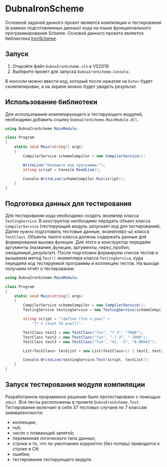 # DubnaIronScheme
Основной задачей данного проект является компиляция и тестирования (в рамках подготовленных данных) кода на языке функционального программирования Scheme. Основой данного проекта является библиотека [IronScheme](https://github.com/IronScheme/IronScheme).

## Запуск
1. Откройте файл `DubnaIronScheme.sln` в VS2019.
2. Выберите проект для запуска `DubnaIronScheme.Console`.

В консоли можно ввести код, который после нажатия на `Enter` будет скомпилирован, а на экране можно будет увидеть результат.

## Использование библиотеки
Для использования компилирующего и тестирующего модулей, необходимо добавить ссылку `DubnaIronScheme.MainModule.dll`.
```C#
using DubnaIronScheme.MainModule;

class Program
{
    static void Main(string[] args)
    {
        CompilerService schemeCompiler = new CompilerService();

        WriteLine("Напишите код программы:");
        string script = Console.ReadLine();

        Console.WriteLine(schemeCompiler.Run(script));
    }
}
```

## Подготовка данных для тестирования
Для тестирования кода необходимо создать экземляр класса `TestingService`. В конструктор необходимо передать объект класса `CompilerService` (тестирующий модуль запускает код для тестирования). Далее нужно подготовить тестовые данные, экземпляр(-ы) класса `TestClass`. Объекты такого класса должны содержать данные для формирования вызова функции. Для этого в конструктор передаём аргументы (название_функции, аргументы_через_пробел, ожидаемый_результат). 
После подготовки формируем список тестов и вызываем метод `Test()` экземпляра класса `TestingService`, куда передаём код тестируемой программы и коллекцию тестов. На выходе получаем отчёт о тестировании.

```C#
using DubnaIronScheme.MainModule;

class Program
{
    static void Main(string[] args)
    {
        CompilerService schemeCompiler = new CompilerService();
        TestingService testingService = new TestingService(schemeCompiler);

        string script = "(define (fun n pow)" +
            "(* n (expt 10 pow)))";

        TestClass test1 = new TestClass("fun", "7 3", "7000");
        TestClass test2 = new TestClass("fun", "-7 3", "-7000");
        TestClass test3 = new TestClass("fun", "42. -5", "0.00042");

        List<TestClass> testList = new List<TestClass>() { test1, test2, test3 };

        Console.WriteLine(testingService.Test(script, testList));
    }
}
```

## Запуск тестирования модуля компиляции
Разработанное прораммное решение было протестировано с помощью `xUnit`. Все тесты расположены в проекте `DubnaIronScheme.Test`. Тестирование включает в себя 37 тестовых случаев по 7 классам эквивалентности:
* коллекции; 
* null; 
* число с плавающей запятой; 
* переменная логического типа данных; 
* строки и то, что по умолчанию корректно (без потерь) приводится к строке в C#;  
* ошибки;
* тестирование тестирующего модуля.
